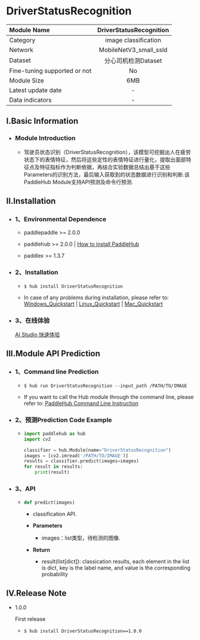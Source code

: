 # DriverStatusRecognition

|Module Name|DriverStatusRecognition|
| :--- | :---: |
|Category|image classification|
|Network|MobileNetV3_small_ssld|
|Dataset|分心司机检测Dataset|
|Fine-tuning supported or not|No|
|Module Size|6MB|
|Latest update date|-|
|Data indicators|-|


## I.Basic Information



- ### Module Introduction

  - 驾驶员状态识别（DriverStatusRecognition），该模型可挖掘出人在疲劳状态下的表情特征，然后将这些定性的表情特征进行量化，提取出面部特征点及特征指标作为判断依据，再结合实验数据总结出基于这些Parameters的识别方法，最后输入获取到的状态数据进行识别和判断.该PaddleHub Module支持API预测及命令行预测.

## II.Installation

- ### 1、Environmental Dependence  

  - paddlepaddle >= 2.0.0  

  - paddlehub >= 2.0.0  | [How to install PaddleHub]()

  - paddlex >= 1.3.7


- ### 2、Installation

  - ```shell
    $ hub install DriverStatusRecognition
    ```
  - In case of any problems during installation, please refer to: [Windows_Quickstart]() | [Linux_Quickstart]() | [Mac_Quickstart]()

- ### 3、在线体验
  [AI Studio 快速体验](https://aistudio.baidu.com/aistudio/projectdetail/1649513)

## III.Module API Prediction

- ### 1、Command line Prediction

  - ```shell
    $ hub run DriverStatusRecognition --input_path /PATH/TO/IMAGE
    ```
  - If you want to call the Hub module through the command line, please refer to: [PaddleHub Command Line Instruction](../../../../docs/docs_ch/tutorial/cmd_usage.rst)

- ### 2、预测Prediction Code Example

  - ```python
    import paddlehub as hub
    import cv2

    classifier = hub.Module(name="DriverStatusRecognition")
    images = [cv2.imread('/PATH/TO/IMAGE')]
    results = classifier.predict(images=images)
    for result in results:
        print(result)
    ```

- ### 3、API

  - ```python
    def predict(images)
    ```
    - classification API.
    - **Parameters**
      - images：list类型，待检测的图像.

    - **Return**
      - result(list[dict]): classication results, each element in the list is dict, key is the label name, and value is the corresponding probability





## IV.Release Note

* 1.0.0

  First release

  - ```shell
    $ hub install DriverStatusRecognition==1.0.0
    ```
